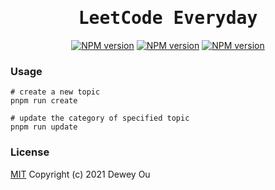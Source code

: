 <h1 align="center"><samp>LeetCode Everyday</samp></h1>

<p align="center">
<a href="./assets/docs/PROBLEMS.md"><img src="https://img.shields.io/badge/-题库目录-blue" alt="NPM version"></a>
<a href="./assets/docs/CATEGORY.md"><img src="https://img.shields.io/badge/-题库分类-red" alt="NPM version"></a>
<a href="[./assets/docs/PROBLEMS.md](https://leetcode-cn.com/u/ouduidui/)"><img src="https://img.shields.io/badge/-力扣主页-yellow" alt="NPM version"></a>


### Usage

```shell
# create a new topic
pnpm run create

# update the category of specified topic
pnpm run update
```

### License

[MIT](./LICENSE) Copyright (c) 2021 Dewey Ou

